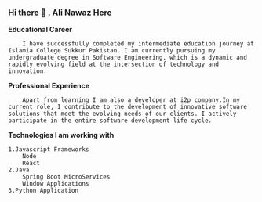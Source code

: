 ### Hi there 👋 , Ali Nawaz Here

**Educational Career**
	
		I have successfully completed my intermediate education journey at Islamia College Sukkur Pakistan. I am currently pursuing my undergraduate degree in Software Engineering, which is a dynamic and rapidly evolving field at the intersection of technology and innovation.

**Professional Experience**

		Apart from learning I am also a developer at i2p company.In my current role, I contribute to the development of innovative software solutions that meet the evolving needs of our clients. I actively participate in the entire software development life cycle.

**Technologies I am working with**
	
	1.Javascript Frameworks
		Node
		React
	2.Java
		Spring Boot MicroServices
		Window Applications
	3.Python Application
